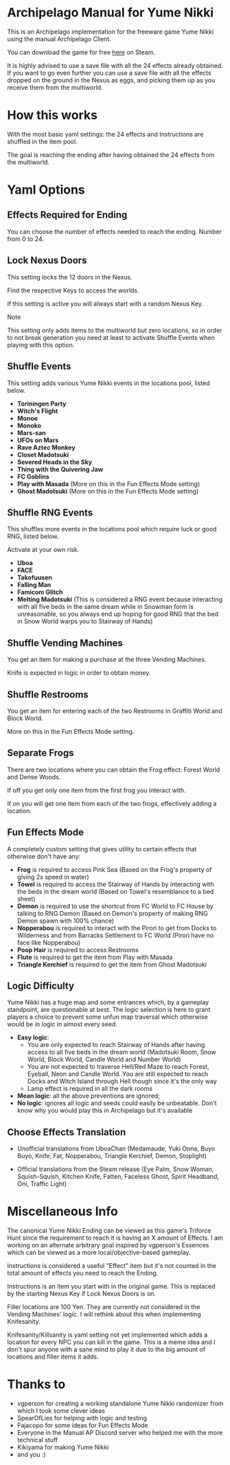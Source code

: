 # Archipelago Manual for Yume Nikki

This is an Archipelago implementation for the freeware game Yume Nikki using the manual Archipelago Client.

You can download the game for free [here](https://store.steampowered.com/app/650700/Yume_Nikki/) on Steam.

It is highly advised to use a save file with all the 24 effects already obtained. If you want to go even further you can use a save file with all the effects dropped on the ground in the Nexus as eggs, and picking them up as you receive them from the multiworld.



# How this works

With the most basic yaml settings: the 24 effects and Instructions are shuffled in the item pool.

The goal is reaching the ending after having obtained the 24 effects from the multiworld.



# Yaml Options


## Effects Required for Ending

You can choose the number of effects needed to reach the ending. Number from 0 to 24.


## Lock Nexus Doors

This setting locks the 12 doors in the Nexus.

Find the respective Keys to access the worlds.

If this setting is active you will always start with a random Nexus Key.

> [!NOTE]
> This setting only adds items to the multiworld but zero locations, so in order to not break generation you need at least to activate Shuffle Events when playing with this option.


## Shuffle Events

This setting adds various Yume Nikki events in the locations pool, listed below.

- **Toriningen Party**
- **Witch's Flight**
- **Monoe**
- **Monoko**
- **Mars-san**
- **UFOs on Mars**
- **Rave Aztec Monkey**
- **Closet Madotsuki**
- **Severed Heads in the Sky**
- **Thing with the Quivering Jaw**
- **FC Goblins**
- **Play with Masada** (More on this in the Fun Effects Mode setting)
- **Ghost Madotsuki** (More on this in the Fun Effects Mode setting)

## Shuffle RNG Events

This shuffles more events in the locations pool which require luck or good RNG, listed below.

Activate at your own risk.

- **Uboa**
- **FACE**
- **Takofuusen**
- **Falling Man**
- **Famicom Glitch**
- **Melting Madotsuki** (This is considered a RNG event because interacting with all five beds in the same dream while in Snowman form is unreasonable, so you always end up hoping for good RNG that the bed in Snow World warps you to Stairway of Hands)


## Shuffle Vending Machines

You get an item for making a purchase at the three Vending Machines.

Knife is expected in logic in order to obtain money.


## Shuffle Restrooms

You get an item for entering each of the two Restrooms in Graffiti World and Block World.

More on this in the Fun Effects Mode setting.


## Separate Frogs

There are two locations where you can obtain the Frog effect: Forest World and Dense Woods.

If off you get only one item from the first frog you interact with.

If on you will get one item from each of the two frogs, effectively adding a location.


## Fun Effects Mode

A completely custom setting that gives utility to certain effects that otherwise don't have any:

- **Frog** is required to access Pink Sea (Based on the Frog's property of giving 2x speed in water)
- **Towel** is required to access the Stairway of Hands by interacting with the beds in the dream world (Based on Towel's resemblance to a bed sheet)
- **Demon** is required to use the shortcut from FC World to FC House by talking to RNG Demon (Based on Demon's property of making RNG Demon spawn with 100% chance)
- **Nopperabou** is required to interact with the Pirori to get from Docks to Wilderness and from Barracks Settlement to FC World (Pirori have no face like Nopperabou)
- **Poop Hair** is required to access Restrooms
- **Flute** is required to get the item from Play with Masada
- **Triangle Kerchief** is required to get the item from Ghost Madotsuki


## Logic Difficulty

Yume Nikki has a huge map and some entrances which, by a gameplay standpoint, are questionable at best. The logic selection is here to grant players a choice to prevent some unfun map traversal which otherwise would be in logic in almost every seed.

- **Easy logic**:
	- You are only expected to reach Stairway of Hands after having access to all five beds in the dream world (Madotsuki Room, Snow World, Block World, Candle World and Number World)
	- You are not expected to traverse Hell/Red Maze to reach Forest, Eyeball, Neon and Candle World. You are still expected to reach Docks and Witch Island through Hell though since it's the only way
	- Lamp effect is required in all the dark rooms
- **Mean logic**: all the above preventions are ignored;
- **No logic**: ignores all logic and seeds could easily be unbeatable. Don't know why you would play this in Archipelago but it's available


## Choose Effects Translation

- Unofficial translations from UboaChan (Medamaude, Yuki Onna, Buyo Buyo, Knife, Fat, Nopperabou, Triangle Kerchief, Demon, Stoplight)

- Official translations from the Steam release (Eye Palm, Snow Woman, Squish-Squish, Kitchen Knife, Fatten, Faceless Ghost, Spirit Headband, Oni, Traffic Light)



# Miscellaneous Info

The canonical Yume Nikki Ending can be viewed as this game's Triforce Hunt since the requirement to reach it is having an X amount of Effects. I am working on an alternate arbitrary goal inspired by vgperson's Essences which can be viewed as a more local/objective-based gameplay.

Instructions is considered a useful "Effect" item but it's not counted in the total amount of effects you need to reach the Ending.

Instructions is an item you start with in the original game. This is replaced by the starting Nexus Key if Lock Nexus Doors is on.

Filler locations are 100 Yen. They are currently not considered in the Vending Machines' logic. I will rethink about this when implementing Knifesanity.

Knifesanity/Killsanity is yaml setting not yet implemented which adds a location for every NPC you can kill in the game. This is a meme idea and I don't spur anyone with a sane mind to play it due to the big amount of locations and filler items it adds.



# Thanks to

- vgperson for creating a working standalone Yume Nikki randomizer from which I took some clever ideas
- SpearOfLies for helping with logic and testing
- Fajacopo for some ideas for Fun Effects Mode
- Everyone in the Manual AP Discord server who helped me with the more technical stuff
- Kikiyama for making Yume Nikki
- and you :)

